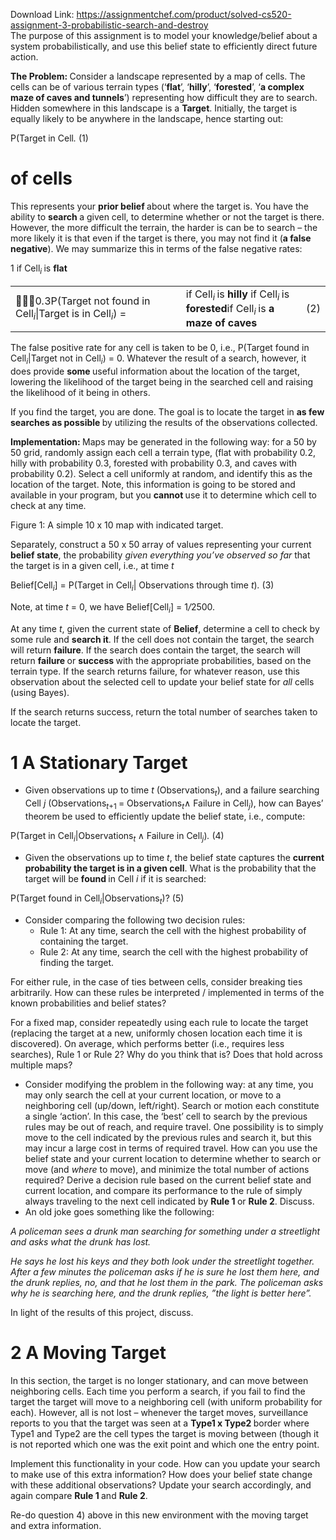 Download Link: https://assignmentchef.com/product/solved-cs520-assignment-3-probabilistic-search-and-destroy
<br>
The purpose of this assignment is to model your knowledge/belief about a system probabilistically, and use this belief state to efficiently direct future action.

<strong>The Problem: </strong>Consider a landscape represented by a map of cells. The cells can be of various terrain types (‘<strong>flat</strong>’, ‘<strong>hilly</strong>’, ‘<strong>forested</strong>’, ‘<strong>a complex maze of caves and tunnels</strong>’) representing how difficult they are to search. Hidden somewhere in this landscape is a <strong>Target</strong>. Initially, the target is equally likely to be anywhere in the landscape, hence starting out:

P(Target in Cell<em>.                                   </em>(1)

# of cells

This represents your <strong>prior belief </strong>about where the target is. You have the ability to <strong>search </strong>a given cell, to determine whether or not the target is there. However, the more difficult the terrain, the harder is can be to search – the more likely it is that even if the target is there, you may not find it (<strong>a false negative</strong>). We may summarize this in terms of the false negative rates:

1        if Cell<em><sub>i </sub></em>is <strong>flat</strong>

<table width="584">

 <tbody>

  <tr>

   <td width="333">0<em>.</em>3P(Target not found in Cell<em><sub>i</sub></em>|Target is in Cell<em><sub>i</sub></em>) =</td>

   <td width="233">if Cell<em><sub>i </sub></em>is <strong>hilly </strong>if Cell<em><sub>i </sub></em>is <strong>forested</strong>if Cell<em><sub>i </sub></em>is <strong>a maze of caves</strong></td>

   <td width="17">(2)</td>

  </tr>

 </tbody>

</table>

The false positive rate for any cell is taken to be 0, i.e., P(Target found in Cell<em><sub>i</sub></em>|Target not in Cell<em><sub>i</sub></em>) = 0. Whatever the result of a search, however, it does provide <strong>some </strong>useful information about the location of the target, lowering the likelihood of the target being in the searched cell and raising the likelihood of it being in others.

If you find the target, you are done. The goal is to locate the target in <strong>as few searches as possible </strong>by utilizing the results of the observations collected.

<strong>Implementation: </strong>Maps may be generated in the following way: for a 50 by 50 grid, randomly assign each cell a terrain type, (flat with probability 0<em>.</em>2, hilly with probability 0<em>.</em>3, forested with probability 0<em>.</em>3, and caves with probability 0<em>.</em>2). Select a cell uniformly at random, and identify this as the location of the target. Note, this information is going to be stored and available in your program, but you <strong>cannot </strong>use it to determine which cell to check at any time.

Figure 1: A simple 10 x 10 map with indicated target.

Separately, construct a 50 x 50 array of values representing your current <strong>belief state</strong>, the probability <em>given everything you’ve observed so far </em>that the target is in a given cell, i.e., at time <em>t</em>

Belief[Cell<em><sub>i</sub></em>] = P(Target in Cell<em><sub>i</sub></em>| Observations through time <em>t</em>)<em>.         </em>(3)

Note, at time <em>t </em>= 0, we have Belief[Cell<em><sub>i</sub></em>] = 1<em>/</em>2500.

At any time <em>t</em>, given the current state of <strong>Belief</strong>, determine a cell to check by some rule and <strong>search it</strong>. If the cell does not contain the target, the search will return <strong>failure</strong>. If the search does contain the target, the search will return <strong>failure </strong>or <strong>success </strong>with the appropriate probabilities, based on the terrain type. If the search returns failure, for whatever reason, use this observation about the selected cell to update your belief state for <em>all </em>cells (using Bayes).

If the search returns success, return the total number of searches taken to locate the target.

<h1>1         A Stationary Target</h1>

<ul>

 <li>Given observations up to time <em>t </em>(Observations<em><sub>t</sub></em>), and a failure searching Cell <em>j </em>(Observations<em><sub>t</sub></em><sub>+1 </sub>= Observations<em><sub>t</sub></em>∧ Failure in Cell<em><sub>j</sub></em>), how can Bayes’ theorem be used to efficiently update the belief state, i.e., compute:</li>

</ul>

P(Target in Cell<em><sub>i</sub></em>|Observations<em><sub>t </sub></em>∧ Failure in Cell<em><sub>j</sub></em>)<em>.              </em>(4)

<ul>

 <li>Given the observations up to time <em>t</em>, the belief state captures the <strong>current probability the target is in a given cell</strong>. What is the probability that the target will be <strong>found </strong>in Cell <em>i </em>if it is searched:</li>

</ul>

P(Target found in Cell<em><sub>i</sub></em>|Observations<em><sub>t</sub></em>)?                       (5)

<ul>

 <li>Consider comparing the following two decision rules:

  <ul>

   <li>Rule 1: At any time, search the cell with the highest probability of containing the target.</li>

   <li>Rule 2: At any time, search the cell with the highest probability of finding the target.</li>

  </ul></li>

</ul>

For either rule, in the case of ties between cells, consider breaking ties arbitrarily. How can these rules be interpreted / implemented in terms of the known probabilities and belief states?

For a fixed map, consider repeatedly using each rule to locate the target (replacing the target at a new, uniformly chosen location each time it is discovered). On average, which performs better (i.e., requires less searches), Rule 1 or Rule 2? Why do you think that is? Does that hold across multiple maps?

<ul>

 <li>Consider modifying the problem in the following way: at any time, you may only search the cell at your current location, or move to a neighboring cell (up/down, left/right). Search or motion each constitute a single ‘action’. In this case, the ‘best’ cell to search by the previous rules may be out of reach, and require travel. One possibility is to simply move to the cell indicated by the previous rules and search it, but this may incur a large cost in terms of required travel. How can you use the belief state and your current location to determine whether to search or move (and <em>where </em>to move), and minimize the total number of actions required? Derive a decision rule based on the current belief state and current location, and compare its performance to the rule of simply always traveling to the next cell indicated by <strong>Rule 1 </strong>or <strong>Rule 2</strong>. Discuss.</li>

 <li>An old joke goes something like the following:</li>

</ul>

<em>A policeman sees a drunk man searching for something under a streetlight and asks what the drunk has lost.</em>

<em>He says he lost his keys and they both look under the streetlight together. After a few minutes the policeman asks if he is sure he lost them here, and the drunk replies, no, and that he lost them in the park. The policeman asks why he is searching here, and the drunk replies, ”the light is better here”.</em>

In light of the results of this project, discuss.

<h1>2         A Moving Target</h1>

In this section, the target is no longer stationary, and can move between neighboring cells. Each time you perform a search, if you fail to find the target the target will move to a neighboring cell (with uniform probability for each). However, all is not lost – whenever the target moves, surveillance reports to you that the target was seen at a <strong>Type1 x Type2 </strong>border where Type1 and Type2 are the cell types the target is moving between (though it is not reported which one was the exit point and which one the entry point.

Implement this functionality in your code. How can you update your search to make use of this extra information? How does your belief state change with these additional observations? Update your search accordingly, and again compare <strong>Rule 1 </strong>and <strong>Rule 2</strong>.

Re-do question 4) above in this new environment with the moving target and extra information.